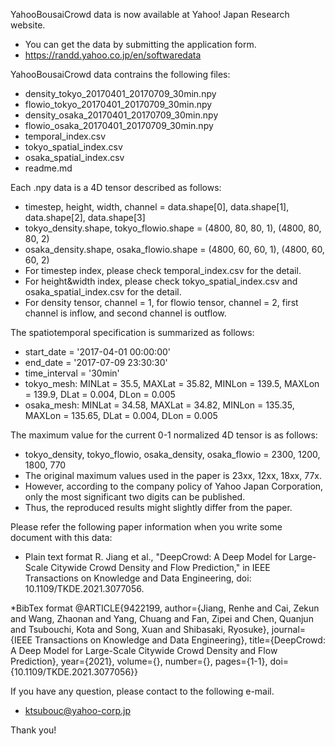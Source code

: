 YahooBousaiCrowd data is now available at Yahoo! Japan Research website.
* You can get the data by submitting the application form.
* https://randd.yahoo.co.jp/en/softwaredata

YahooBousaiCrowd data contrains the following files:
* density_tokyo_20170401_20170709_30min.npy
* flowio_tokyo_20170401_20170709_30min.npy
* density_osaka_20170401_20170709_30min.npy
* flowio_osaka_20170401_20170709_30min.npy
* temporal_index.csv
* tokyo_spatial_index.csv
* osaka_spatial_index.csv
* readme.md

Each .npy data is a 4D tensor described as follows:
* timestep, height, width, channel = data.shape[0], data.shape[1], data.shape[2], data.shape[3]
* tokyo_density.shape, tokyo_flowio.shape = (4800, 80, 80, 1), (4800, 80, 80, 2)
* osaka_density.shape, osaka_flowio.shape = (4800, 60, 60, 1), (4800, 60, 60, 2)
* For timestep index, please check temporal_index.csv for the detail.
* For height&width index, please check tokyo_spatial_index.csv and osaka_spatial_index.csv for the detail.
* For density tensor, channel = 1, for flowio tensor, channel = 2, first channel is inflow, and second channel is outflow.

The spatiotemporal specification is summarized as follows:
* start_date = '2017-04-01 00:00:00'
* end_date = '2017-07-09 23:30:30'
* time_interval = '30min'
* tokyo_mesh: MINLat = 35.5, MAXLat = 35.82, MINLon = 139.5, MAXLon = 139.9, DLat = 0.004, DLon = 0.005 
* osaka_mesh: MINLat = 34.58, MAXLat = 34.82, MINLon = 135.35, MAXLon = 135.65, DLat = 0.004, DLon = 0.005

The maximum value for the current 0-1 normalized 4D tensor is as follows:
* tokyo_density, tokyo_flowio, osaka_density, osaka_flowio = 2300, 1200, 1800, 770
* The original maximum values used in the paper is 23xx, 12xx, 18xx, 77x. 
* However, according to the company policy of Yahoo Japan Corporation, only the most significant two digits can be published. 
* Thus, the reproduced results might slightly differ from the paper.


Please refer the following paper information when you write some document with this data:

* Plain text format
R. Jiang et al., "DeepCrowd: A Deep Model for Large-Scale Citywide Crowd Density and Flow Prediction," in IEEE Transactions on Knowledge and Data Engineering, doi: 10.1109/TKDE.2021.3077056.

*BibTex format
@ARTICLE{9422199,
  author={Jiang, Renhe and Cai, Zekun and Wang, Zhaonan and Yang, Chuang and Fan, Zipei and Chen, Quanjun and Tsubouchi, Kota and Song, Xuan and Shibasaki, Ryosuke},
  journal={IEEE Transactions on Knowledge and Data Engineering}, 
  title={DeepCrowd: A Deep Model for Large-Scale Citywide Crowd Density and Flow Prediction}, 
  year={2021},
  volume={},
  number={},
  pages={1-1},
  doi={10.1109/TKDE.2021.3077056}}


If you have any question, please contact to the following e-mail.
* ktsubouc@yahoo-corp.jp


Thank you!
